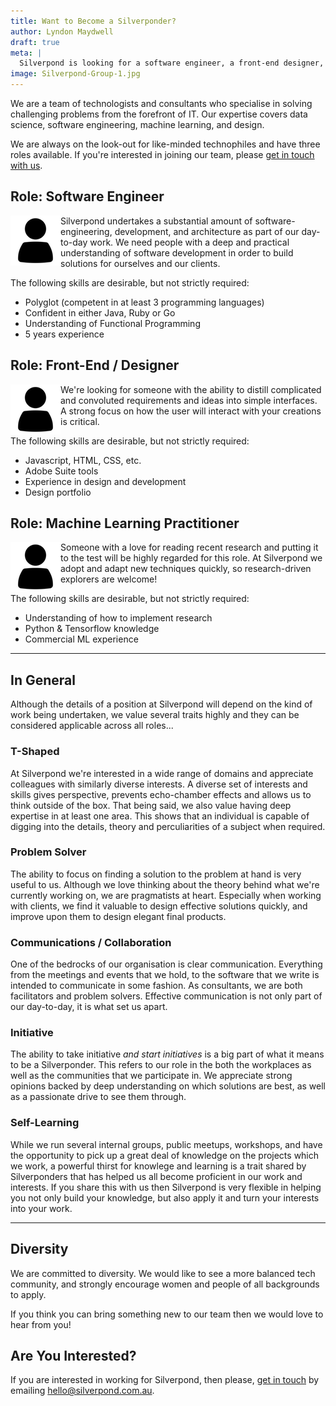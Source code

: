 ```yaml
---
title: Want to Become a Silverponder?
author: Lyndon Maydwell
draft: true
meta: |
  Silverpond is looking for a software engineer, a front-end designer, and a machine learning practicioner.
image: Silverpond-Group-1.jpg
---
```

We are a team of technologists and consultants who specialise in solving challenging problems from the forefront of IT. Our expertise covers data science, software engineering, machine learning, and design.

We are always on the look-out for like-minded technophiles and have three roles available. If you're interested in joining our team, please [get in touch with us](mailto:hello@silverpond.com.au).

<!--more-->

## Role: Software Engineer
<img style="float: left;" src="./New_Team_Member.png">
Silverpond undertakes a substantial amount of software-engineering, development,
and architecture as part of our day-to-day work. We need people with a deep
and practical understanding of software development in order to build solutions
for ourselves and our clients.

The following skills are desirable, but not strictly required:

* Polyglot (competent in at least 3 programming languages)
* Confident in either Java, Ruby or Go
* Understanding of Functional Programming
* 5 years experience

## Role: Front-End / Designer
<img style="float: left;" src="./New_Team_Member.png">
We're looking for someone with the ability to distill complicated and
convoluted requirements and ideas into simple interfaces. A strong focus
on how the user will interact with your creations is critical.

The following skills are desirable, but not strictly required:

* Javascript, HTML, CSS, etc.
* Adobe Suite tools
* Experience in design and development
* Design portfolio

## Role: Machine Learning Practitioner
<img style="float: left;" src="./New_Team_Member.png">
Someone with a love for reading recent research and putting it to the test
will be highly regarded for this role. At Silverpond we adopt and adapt new techniques 
quickly, so research-driven explorers are welcome!

The following skills are desirable, but not strictly required:

* Understanding of how to implement research
* Python &amp; Tensorflow knowledge
* Commercial ML experience

<hr />

## In General

Although the details of a position at Silverpond will depend
on the kind of work being undertaken, we value several traits
highly and they can be considered applicable across all roles...


### T-Shaped

At Silverpond we're interested in a wide range of domains and appreciate
colleagues with similarly diverse interests. A diverse set of interests and skills gives perspective, prevents echo-chamber effects and allows us to think outside of the box.
That being said, we also value having deep expertise in at least
one area. This shows that an individual is capable of digging into the details, theory and perculiarities of a subject when required.

### Problem Solver

The ability to focus on finding a solution to the problem
at hand is very useful to us. Although we love thinking about the
theory behind what we're currently working on, we are pragmatists at 
heart. Especially when working with clients, we find it valuable to design
effective solutions quickly, and improve upon them to design elegant final products.

### Communications / Collaboration

One of the bedrocks of our organisation is clear communication.
Everything from the meetings and events that we hold, to the software
that we write is intended to communicate in some fashion. As consultants, 
we are both facilitators and problem solvers. Effective communication 
is not only part of our day-to-day, it is what set us apart.   

### Initiative

The ability to take initiative _and start initiatives_ is a big part
of what it means to be a Silverponder. This refers to our role in the
both the workplaces as well as the communities that we participate in.
We appreciate strong opinions backed by deep understanding on which 
solutions are best, as well as a passionate drive to see them through. 

### Self-Learning

While we run several internal groups, public meetups, workshops, and
have the opportunity to pick up a great deal of knowledge on the projects
which we work, a powerful thirst for knowlege and learning is a trait
shared by Silverponders that has helped us all become proficient
in our work and interests. If you share this with us then Silverpond
is very flexible in helping you not only build your knowledge, but also
apply it and turn your interests into your work.


<hr />

## Diversity

We are committed to diversity. We would like to see a more
balanced tech community, and strongly encourage women and people of
all backgrounds to apply. 

If you think you can bring something new to our team then we would love to
hear from you!

## Are You Interested?

If you are interested in working for Silverpond, then
please, [get in touch](mailto:hello@silverpond.com.au) by emailing hello@silverpond.com.au.
